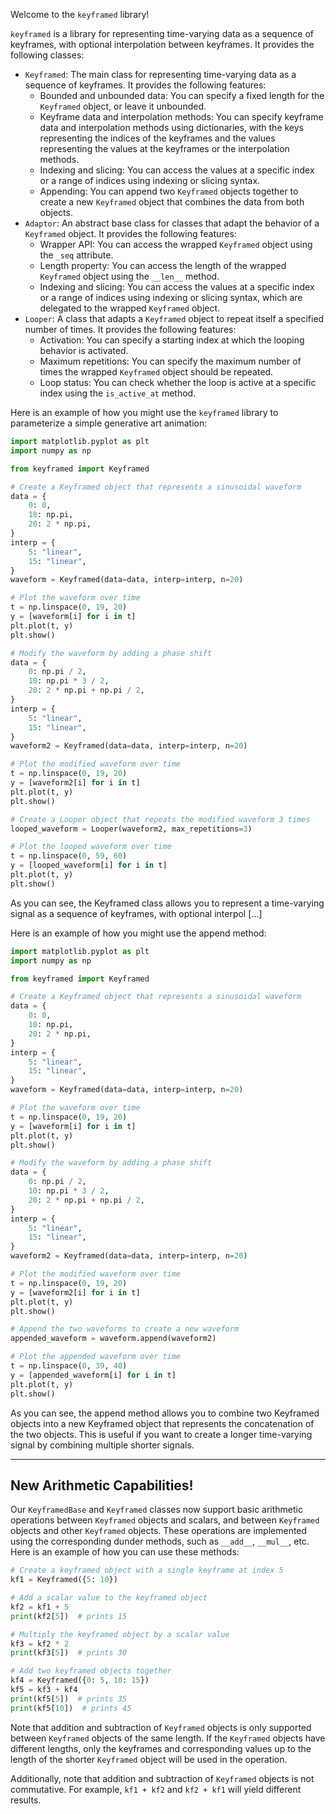 Welcome to the `keyframed` library!

`keyframed` is a library for representing time-varying data as a sequence of keyframes, with optional interpolation between keyframes. It provides the following classes:

- `Keyframed`: The main class for representing time-varying data as a sequence of keyframes. It provides the following features:
  - Bounded and unbounded data: You can specify a fixed length for the `Keyframed` object, or leave it unbounded.
  - Keyframe data and interpolation methods: You can specify keyframe data and interpolation methods using dictionaries, with the keys representing the indices of the keyframes and the values representing the values at the keyframes or the interpolation methods.
  - Indexing and slicing: You can access the values at a specific index or a range of indices using indexing or slicing syntax.
  - Appending: You can append two `Keyframed` objects together to create a new `Keyframed` object that combines the data from both objects.
- `Adaptor`: An abstract base class for classes that adapt the behavior of a `Keyframed` object. It provides the following features:
  - Wrapper API: You can access the wrapped `Keyframed` object using the `_seq` attribute.
  - Length property: You can access the length of the wrapped `Keyframed` object using the `__len__` method.
  - Indexing and slicing: You can access the values at a specific index or a range of indices using indexing or slicing syntax, which are delegated to the wrapped `Keyframed` object.
- `Looper`: A class that adapts a `Keyframed` object to repeat itself a specified number of times. It provides the following features:
  - Activation: You can specify a starting index at which the looping behavior is activated.
  - Maximum repetitions: You can specify the maximum number of times the wrapped `Keyframed` object should be repeated.
  - Loop status: You can check whether the loop is active at a specific index using the `is_active_at` method.

Here is an example of how you might use the `keyframed` library to parameterize a simple generative art animation:

```python
import matplotlib.pyplot as plt
import numpy as np

from keyframed import Keyframed

# Create a Keyframed object that represents a sinusoidal waveform
data = {
    0: 0,
    10: np.pi,
    20: 2 * np.pi,
}
interp = {
    5: "linear",
    15: "linear",
}
waveform = Keyframed(data=data, interp=interp, n=20)

# Plot the waveform over time
t = np.linspace(0, 19, 20)
y = [waveform[i] for i in t]
plt.plot(t, y)
plt.show()

# Modify the waveform by adding a phase shift
data = {
    0: np.pi / 2,
    10: np.pi * 3 / 2,
    20: 2 * np.pi + np.pi / 2,
}
interp = {
    5: "linear",
    15: "linear",
}
waveform2 = Keyframed(data=data, interp=interp, n=20)

# Plot the modified waveform over time
t = np.linspace(0, 19, 20)
y = [waveform2[i] for i in t]
plt.plot(t, y)
plt.show()

# Create a Looper object that repeats the modified waveform 3 times
looped_waveform = Looper(waveform2, max_repetitions=3)

# Plot the looped waveform over time
t = np.linspace(0, 59, 60)
y = [looped_waveform[i] for i in t]
plt.plot(t, y)
plt.show()
```

As you can see, the Keyframed class allows you to represent a time-varying signal as a sequence of keyframes, with optional interpol [...]

Here is an example of how you might use the append method:

```python
import matplotlib.pyplot as plt
import numpy as np

from keyframed import Keyframed

# Create a Keyframed object that represents a sinusoidal waveform
data = {
    0: 0,
    10: np.pi,
    20: 2 * np.pi,
}
interp = {
    5: "linear",
    15: "linear",
}
waveform = Keyframed(data=data, interp=interp, n=20)

# Plot the waveform over time
t = np.linspace(0, 19, 20)
y = [waveform[i] for i in t]
plt.plot(t, y)
plt.show()

# Modify the waveform by adding a phase shift
data = {
    0: np.pi / 2,
    10: np.pi * 3 / 2,
    20: 2 * np.pi + np.pi / 2,
}
interp = {
    5: "linear",
    15: "linear",
}
waveform2 = Keyframed(data=data, interp=interp, n=20)

# Plot the modified waveform over time
t = np.linspace(0, 19, 20)
y = [waveform2[i] for i in t]
plt.plot(t, y)
plt.show()

# Append the two waveforms to create a new waveform
appended_waveform = waveform.append(waveform2)

# Plot the appended waveform over time
t = np.linspace(0, 39, 40)
y = [appended_waveform[i] for i in t]
plt.plot(t, y)
plt.show()
```

As you can see, the append method allows you to combine two Keyframed objects into a new Keyframed object that represents the concatenation of the two objects. This is useful if you want to create a longer time-varying signal by combining multiple shorter signals.

---

## New Arithmetic Capabilities!

Our `KeyframedBase` and `Keyframed` classes now support basic arithmetic operations between `Keyframed` objects and scalars, and between `Keyframed` objects and other `Keyframed` objects. These operations are implemented using the corresponding dunder methods, such as `__add__`, `__mul__`, etc. Here is an example of how you can use these methods:

```python
# Create a keyframed object with a single keyframe at index 5
kf1 = Keyframed({5: 10})

# Add a scalar value to the keyframed object
kf2 = kf1 + 5
print(kf2[5])  # prints 15

# Multiply the keyframed object by a scalar value
kf3 = kf2 * 2
print(kf3[5])  # prints 30

# Add two keyframed objects together
kf4 = Keyframed({0: 5, 10: 15})
kf5 = kf3 + kf4
print(kf5[5])  # prints 35
print(kf5[10])  # prints 45
```

Note that addition and subtraction of `Keyframed` objects is only supported between `Keyframed` objects of the same length. If the `Keyframed` objects have different lengths, only the keyframes and corresponding values up to the length of the shorter `Keyframed` object will be used in the operation.

Additionally, note that addition and subtraction of `Keyframed` objects is not commutative. For example, `kf1 + kf2` and `kf2 + kf1` will yield different results.
